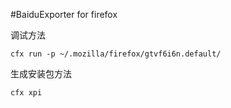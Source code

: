 #BaiduExporter for firefox

调试方法

`cfx run -p ~/.mozilla/firefox/gtvf6i6n.default/`

生成安装包方法

`cfx xpi`